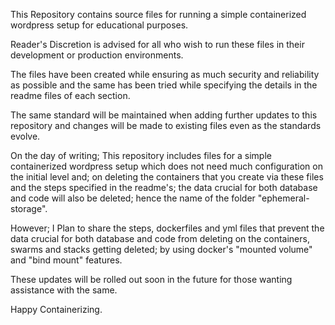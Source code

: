 This Repository contains source files for running a simple containerized wordpress setup for educational purposes.

Reader's Discretion is advised for all who wish to run these files in their development or production environments.

The files have been created while ensuring as much security and reliability as possible and the same has been tried while specifying the details in the readme files of each section.

The same standard will be maintained when adding further updates to this repository and changes will be made to existing files even as the standards evolve.

On the day of writing; This repository includes files for a simple containerized wordpress setup which does not need much configuration on the initial level and; on deleting the containers that you create via these files and the steps specified in the readme's; the data crucial for both database and code will also be deleted; hence the name of the folder "ephemeral-storage".

However; I Plan to share the steps, dockerfiles and yml files that prevent the data crucial for both database and code from deleting on the containers, swarms and stacks getting deleted; by using docker's "mounted volume" and "bind mount" features.

These updates will be rolled out soon in the future for those wanting assistance with the same.

Happy Containerizing.
